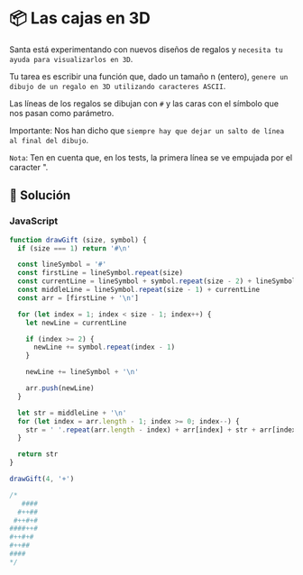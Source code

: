 # 📦 Las cajas en 3D
Santa está experimentando con nuevos diseños de regalos y `necesita tu ayuda para visualizarlos en 3D`.

Tu tarea es escribir una función que, dado un tamaño n (entero), `genere un dibujo de un regalo en 3D utilizando caracteres ASCII`.

Las líneas de los regalos se dibujan con `#` y las caras con el símbolo que nos pasan como parámetro.

Importante: Nos han dicho que `siempre hay que dejar un salto de línea al final del dibujo`.

`Nota`: Ten en cuenta que, en los tests, la primera línea se ve empujada por el caracter ".

## 👾 Solución

### JavaScript

```js
function drawGift (size, symbol) {
  if (size === 1) return '#\n'

  const lineSymbol = '#'
  const firstLine = lineSymbol.repeat(size)
  const currentLine = lineSymbol + symbol.repeat(size - 2) + lineSymbol
  const middleLine = lineSymbol.repeat(size - 1) + currentLine
  const arr = [firstLine + '\n']

  for (let index = 1; index < size - 1; index++) {
    let newLine = currentLine

    if (index >= 2) {
      newLine += symbol.repeat(index - 1)
    }

    newLine += lineSymbol + '\n'

    arr.push(newLine)
  }

  let str = middleLine + '\n'
  for (let index = arr.length - 1; index >= 0; index--) {
    str = ' '.repeat(arr.length - index) + arr[index] + str + arr[index]
  }

  return str
}

drawGift(4, '+')

/*
   ####
  #++##
 #++#+#
####++#
#++#+#
#++##
####
*/
```